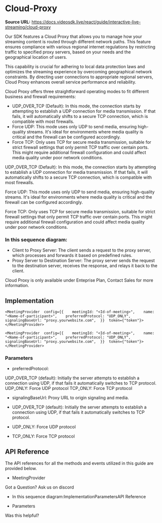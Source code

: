 # Cloud-Proxy

**Source URL:** https://docs.videosdk.live/react/guide/interactive-live-streaming/cloud-proxy

Our SDK features a Cloud Proxy that allows you to manage how your streaming content is routed through different network paths. This feature ensures compliance with various regional internet regulations by restricting traffic to specified proxy servers, based on your needs and the geographical location of users.

This capability is crucial for adhering to local data protection laws and optimizes the streaming experience by overcoming geographical network constraints. By directing user connections to appropriate regional servers, Cloud Proxy enhances overall service performance and reliability.

Cloud Proxy offers three straightforward operating modes to fit different business and firewall requirements:

- UDP_OVER_TCP (Default): In this mode, the connection starts by attempting to establish a UDP connection for media transmission. If that fails, it will automatically shifts to a secure TCP connection, which is compatible with most firewalls.
- Force UDP: This mode uses only UDP to send media, ensuring high-quality streams. It's ideal for environments where media quality is critical and the firewall can be configured accordingly.
- Force TCP: Only uses TCP for secure media transmission, suitable for strict firewall settings that only permit TCP traffic over centain ports. This might require additional firewall configuration and could affect media quality under poor network conditions.

UDP_OVER_TCP (Default): In this mode, the connection starts by attempting to establish a UDP connection for media transmission. If that fails, it will automatically shifts to a secure TCP connection, which is compatible with most firewalls.

Force UDP: This mode uses only UDP to send media, ensuring high-quality streams. It's ideal for environments where media quality is critical and the firewall can be configured accordingly.

Force TCP: Only uses TCP for secure media transmission, suitable for strict firewall settings that only permit TCP traffic over centain ports. This might require additional firewall configuration and could affect media quality under poor network conditions.

### In this sequence diagram:​

- Client to Proxy Server: The client sends a request to the proxy server, which processes and forwards it based on predefined rules.
- Proxy Server to Destination Server: The proxy server sends the request to the destination server, receives the response, and relays it back to the client.

Cloud Proxy is only available under Enteprise Plan, Contact Sales for more information.

## Implementation​

```
<MeetingProvider  config={{    meetingId: "<Id-of-meeting>",    name: "<Name-of-participant>",    preferredProtocol: "UDP_ONLY",    signalingBaseUrl: "proxy.yourwebsite.com",  }}  token={"token"}></MeetingProvider>
```

`<MeetingProvider  config={{    meetingId: "<Id-of-meeting>",    name: "<Name-of-participant>",    preferredProtocol: "UDP_ONLY",    signalingBaseUrl: "proxy.yourwebsite.com",  }}  token={"token"}></MeetingProvider>`
### Parameters​

- preferredProtocol:

UDP_OVER_TCP (default): Initially the server attempts to establish a connection using UDP, if that fails it automatically switches to TCP protocol.
UDP_ONLY: Force UDP protocol
TCP_ONLY: Force TCP protocol
- signalingBaseUrl: Proxy URL to origin signaling and media.

- UDP_OVER_TCP (default): Initially the server attempts to establish a connection using UDP, if that fails it automatically switches to TCP protocol.
- UDP_ONLY: Force UDP protocol
- TCP_ONLY: Force TCP protocol

## API Reference​

The API references for all the methods and events utilized in this guide are provided below.

- MeetingProvider

Got a Question? Ask us on discord

- In this sequence diagram:ImplementationParametersAPI Reference

- Parameters

Was this helpful?
